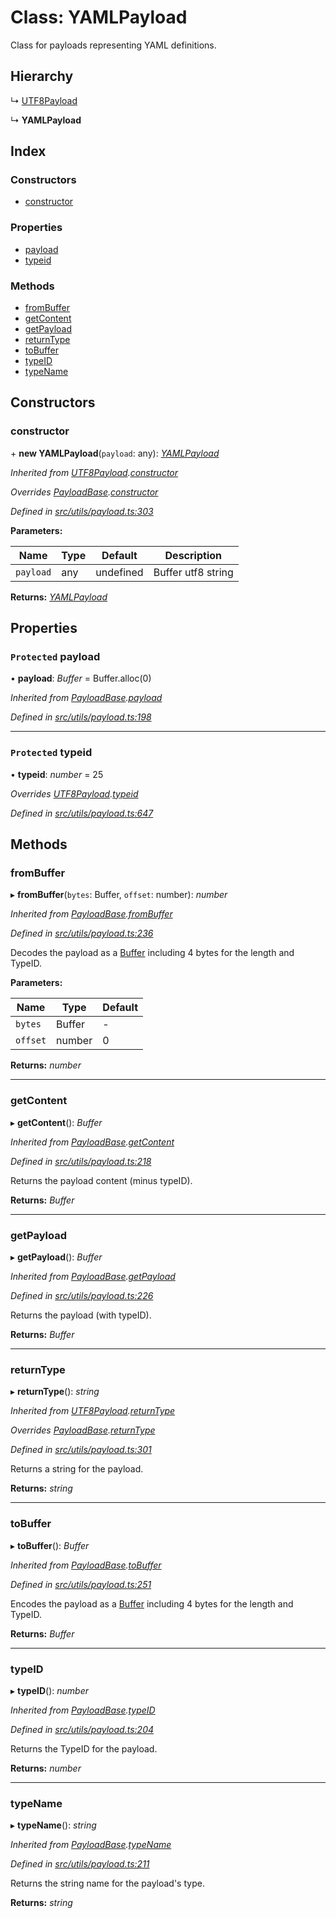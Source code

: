 # Class: YAMLPayload

Class for payloads representing YAML definitions.

## Hierarchy

↳ [UTF8Payload](utils_payload.utf8payload)

↳ **YAMLPayload**

## Index

### Constructors

- [constructor](utils_payload.yamlpayload#constructor)

### Properties

- [payload](utils_payload.yamlpayload#protected-payload)
- [typeid](utils_payload.yamlpayload#protected-typeid)

### Methods

- [fromBuffer](utils_payload.yamlpayload#frombuffer)
- [getContent](utils_payload.yamlpayload#getcontent)
- [getPayload](utils_payload.yamlpayload#getpayload)
- [returnType](utils_payload.yamlpayload#returntype)
- [toBuffer](utils_payload.yamlpayload#tobuffer)
- [typeID](utils_payload.yamlpayload#typeid)
- [typeName](utils_payload.yamlpayload#typename)

## Constructors

### constructor

\+ **new YAMLPayload**(`payload`: any): _[YAMLPayload](utils_payload.yamlpayload)_

_Inherited from [UTF8Payload](utils_payload.utf8payload).[constructor](utils_payload.utf8payload#constructor)_

_Overrides [PayloadBase](utils_payload.payloadbase).[constructor](utils_payload.payloadbase#constructor)_

_Defined in [src/utils/payload.ts:303](https://github.com/chain4travel/caminojs/blob/3883166/src/utils/payload.ts#L303)_

**Parameters:**

| Name      | Type | Default   | Description        |
| --------- | ---- | --------- | ------------------ |
| `payload` | any  | undefined | Buffer utf8 string |

**Returns:** _[YAMLPayload](utils_payload.yamlpayload)_

## Properties

### `Protected` payload

• **payload**: _Buffer_ = Buffer.alloc(0)

_Inherited from [PayloadBase](utils_payload.payloadbase).[payload](utils_payload.payloadbase#protected-payload)_

_Defined in [src/utils/payload.ts:198](https://github.com/chain4travel/caminojs/blob/3883166/src/utils/payload.ts#L198)_

---

### `Protected` typeid

• **typeid**: _number_ = 25

_Overrides [UTF8Payload](utils_payload.utf8payload).[typeid](utils_payload.utf8payload#protected-typeid)_

_Defined in [src/utils/payload.ts:647](https://github.com/chain4travel/caminojs/blob/3883166/src/utils/payload.ts#L647)_

## Methods

### fromBuffer

▸ **fromBuffer**(`bytes`: Buffer, `offset`: number): _number_

_Inherited from [PayloadBase](utils_payload.payloadbase).[fromBuffer](utils_payload.payloadbase#frombuffer)_

_Defined in [src/utils/payload.ts:236](https://github.com/chain4travel/caminojs/blob/3883166/src/utils/payload.ts#L236)_

Decodes the payload as a [Buffer](https://github.com/feross/buffer) including 4 bytes for the length and TypeID.

**Parameters:**

| Name     | Type   | Default |
| -------- | ------ | ------- |
| `bytes`  | Buffer | -       |
| `offset` | number | 0       |

**Returns:** _number_

---

### getContent

▸ **getContent**(): _Buffer_

_Inherited from [PayloadBase](utils_payload.payloadbase).[getContent](utils_payload.payloadbase#getcontent)_

_Defined in [src/utils/payload.ts:218](https://github.com/chain4travel/caminojs/blob/3883166/src/utils/payload.ts#L218)_

Returns the payload content (minus typeID).

**Returns:** _Buffer_

---

### getPayload

▸ **getPayload**(): _Buffer_

_Inherited from [PayloadBase](utils_payload.payloadbase).[getPayload](utils_payload.payloadbase#getpayload)_

_Defined in [src/utils/payload.ts:226](https://github.com/chain4travel/caminojs/blob/3883166/src/utils/payload.ts#L226)_

Returns the payload (with typeID).

**Returns:** _Buffer_

---

### returnType

▸ **returnType**(): _string_

_Inherited from [UTF8Payload](utils_payload.utf8payload).[returnType](utils_payload.utf8payload#returntype)_

_Overrides [PayloadBase](utils_payload.payloadbase).[returnType](utils_payload.payloadbase#abstract-returntype)_

_Defined in [src/utils/payload.ts:301](https://github.com/chain4travel/caminojs/blob/3883166/src/utils/payload.ts#L301)_

Returns a string for the payload.

**Returns:** _string_

---

### toBuffer

▸ **toBuffer**(): _Buffer_

_Inherited from [PayloadBase](utils_payload.payloadbase).[toBuffer](utils_payload.payloadbase#tobuffer)_

_Defined in [src/utils/payload.ts:251](https://github.com/chain4travel/caminojs/blob/3883166/src/utils/payload.ts#L251)_

Encodes the payload as a [Buffer](https://github.com/feross/buffer) including 4 bytes for the length and TypeID.

**Returns:** _Buffer_

---

### typeID

▸ **typeID**(): _number_

_Inherited from [PayloadBase](utils_payload.payloadbase).[typeID](utils_payload.payloadbase#typeid)_

_Defined in [src/utils/payload.ts:204](https://github.com/chain4travel/caminojs/blob/3883166/src/utils/payload.ts#L204)_

Returns the TypeID for the payload.

**Returns:** _number_

---

### typeName

▸ **typeName**(): _string_

_Inherited from [PayloadBase](utils_payload.payloadbase).[typeName](utils_payload.payloadbase#typename)_

_Defined in [src/utils/payload.ts:211](https://github.com/chain4travel/caminojs/blob/3883166/src/utils/payload.ts#L211)_

Returns the string name for the payload's type.

**Returns:** _string_
